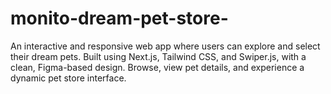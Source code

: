 # monito-dream-pet-store-
An interactive and responsive web app where users can explore and select their dream pets. Built using Next.js, Tailwind CSS, and Swiper.js, with a clean, Figma-based design. Browse, view pet details, and experience a dynamic pet store interface.
